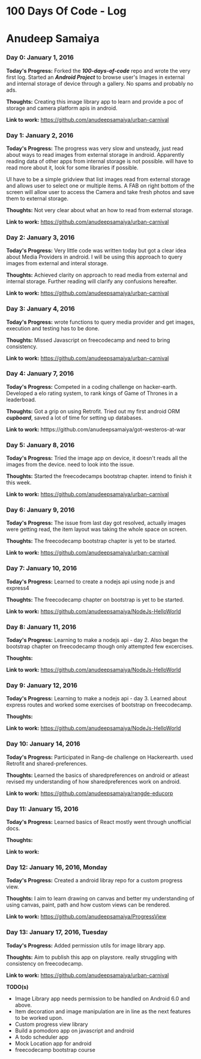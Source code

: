 # 100 Days Of Code - Log
# Anudeep Samaiya
<!-- 
### Day 0: February 30, 2016 (Example 1)
##### (delete me or comment me out)

**Today's Progress**: Fixed CSS, worked on canvas functionality for the app.

**Thoughts:** I really struggled with CSS, but, overall, I feel like I am slowly getting better at it. Canvas is still new for me, but I managed to figure out some basic functionality.

**Link to work:** [Calculator App](http://www.example.com)

### Day 0: February 30, 2016 (Example 2)
##### (delete me or comment me out)

**Today's Progress**: Fixed CSS, worked on canvas functionality for the app.

**Thoughts**: I really struggled with CSS, but, overall, I feel like I am slowly getting better at it. Canvas is still new for me, but I managed to figure out some basic functionality.

**Link(s) to work**: [Calculator App](http://www.example.com)


### Day 1: June 27, Monday

**Today's Progress**: I've gone through many exercises on FreeCodeCamp.

**Thoughts** I've recently started coding, and it's a great feeling when I finally solve an algorithm challenge after a lot of attempts and hours spent.

**Link(s) to work**
1. [Find the Longest Word in a String](https://www.freecodecamp.com/challenges/find-the-longest-word-in-a-string)
2. [Title Case a Sentence](https://www.freecodecamp.com/challenges/title-case-a-sentence)
 -->

### Day 0: January 1, 2016 

 **Today's Progress:** Forked the ***100-days-of-code*** repo and wrote the very first log. Started an ***Android Project*** to browse user's Images in external and internal storage of device through a gallery. No spams and probably no ads.

 **Thoughts:** Creating this image library app to learn and provide a poc of storage and camera platform apis in android.

 **Link to work:** https://github.com/anudeepsamaiya/urban-carnival

### Day 1: January 2, 2016 

 **Today's Progress:** The progress was very slow and unsteady,
 just read about ways to read images from external storage in android. Apparently reading data of other apps from internal storage is not possible. will have to read more about it, look for some libraries if possible.

 UI have to be a simple gridview that list images read from external storage and allows user to select one or multiple items. A FAB on right bottom of the screen will allow user to access the Camera and take fresh photos and save them to external storage. 

 **Thoughts:** Not very clear about what an how to read from external storage.  

 **Link to work:** https://github.com/anudeepsamaiya/urban-carnival

### Day 2: January 3, 2016

 **Today's Progress:** Very little code was written today but got a clear idea about Media Providers in android. I will be using this approach to query images from external and interal storage.

 **Thoughts:** Achieved clarity on approach to read media from external and internal storage. Further reading will clarify any confusions hereafter.

 **Link to work:** https://github.com/anudeepsamaiya/urban-carnival

### Day 3: January 4, 2016

 **Today's Progress:** wrote functions to query media provider and get images, execution and testing has to be done.

 **Thoughts:** Missed Javascript on freecodecamp and need to bring consistency.

 **Link to work:** https://github.com/anudeepsamaiya/urban-carnival

### Day 4: January 7, 2016
  
 **Today's Progress:** Competed in a coding challenge on hacker-earth. Developed a elo rating system, to rank kings of Game of Thrones in a leaderboad.

 **Thoughts:** Got a grip on using Retrofit. Tried out my first android ORM ***cupboard***, saved a lot of time for setting up databases.

 **Link to work:** htttps://github.com/anudeepsamaiya/got-westeros-at-war

### Day 5: January 8, 2016

 **Today's Progress:** Tried the image app on device, it doesn't reads all the images from the device. need to look into the issue.

 **Thoughts:** Started the freecodecamps bootstrap chapter. intend to finish it this week.

 **Link to work:** https://github.com/anudeepsamaiya/urban-carnival

### Day 6: January 9, 2016

 **Today's Progress:** The issue from last day got resolved, actually images were getting read, the item layout was taking the whole space on screen.

 **Thoughts:** The freecodecamp bootstrap chapter is yet to be started.

 **Link to work:** https://github.com/anudeepsamaiya/urban-carnival

### Day 7: January 10, 2016

 **Today's Progress:** Learned to create a nodejs api using node js and express4

 **Thoughts:** The freecodecamp chapter on bootstrap is yet to be started.

 **Link to work:** https://github.com/anudeepsamaiya/NodeJs-HelloWorld

 ### Day 8: January 11, 2016

 **Today's Progress:** Learning to make a nodejs api - day 2. Also began the bootstrap chapter on freecodecamp though only attempted few excercises.

 **Thoughts:**  

 **Link to work:** https://github.com/anudeepsamaiya/NodeJs-HelloWorld

 ### Day 9: January 12, 2016

 **Today's Progress:** Learning to make a nodejs api - day 3.
 Learned about express routes and worked some exercises of bootstrap on freecodecamp.

 **Thoughts:** 

 **Link to work:** https://github.com/anudeepsamaiya/NodeJs-HelloWorld

 ### Day 10: January 14, 2016

 **Today's Progress:** Participated in Rang-de challenge on Hackerearth. used Retrofit and shared-preferences.

 **Thoughts:** Learned the basics of sharedpreferences on android or atleast revised my understanding of how sharedpreferences work on android.

 **Link to work:** https://github.com/anudeepsamaiya/rangde-educorp

### Day 11: January 15, 2016

 **Today's Progress:** Learned basics of React mostly went through unofficial docs.

 **Thoughts:** 

 **Link to work:** 

### Day 12: January 16, 2016, Monday

 **Today's Progress:** Created a android libray repo for a custom progress view.

 **Thoughts:** I aim to learn drawing on canvas and better my understanding of using canvas, paint, path and how custom views can be rendered.

 **Link to work:** https://github.com/anudeepsamaiya/ProgressView

### Day 13: January 17, 2016, Tuesday

 **Today's Progress:** Added permission utils for image library app.

 **Thoughts:** Aim to publish this app on playstore. really struggling with consistency on freecodecamp.

 **Link to work:** https://github.com/anudeepsamaiya/urban-carnival

**TODO(s)**  
 * Image Library app needs permission to be handled on Android 6.0 and above. 
 * Item decoration and image manipulation are in line as the next features to be worked upon.
 * Custom progress view library 
 * Build a pomodoro app on javascript and android
 * A todo scheduler app
 * Mock Location app for android
 * freecodecamp bootstrap course
